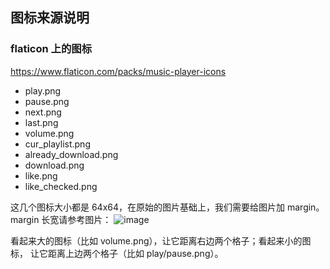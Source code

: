 ## 图标来源说明

### flaticon 上的图标
<https://www.flaticon.com/packs/music-player-icons>

- play.png
- pause.png
- next.png
- last.png
- volume.png
- cur\_playlist.png
- already\_download.png
- download.png
- like.png
- like\_checked.png

这几个图标大小都是 64x64，在原始的图片基础上，我们需要给图片加 margin。
margin 长宽请参考图片：
![image](https://user-images.githubusercontent.com/4962134/43989414-2564b350-9d7c-11e8-9eb5-5adc138e9c75.png)

看起来大的图标（比如 volume.png），让它距离右边两个格子；看起来小的图标，
让它距离上边两个格子（比如 play/pause.png）。

